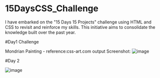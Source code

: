 # 15DaysCSS_Challenge

I have embarked on the "15 Days 15 Projects" challenge using HTML and CSS to revisit and reinforce my skills. This initiative aims to consolidate the knowledge built over the past year.

#Day1 Challenge

Mondrian Painting - reference:css-art.com
output Screenshot:
![image](https://github.com/aisha09agarwal/15DaysCSS_Challenge/assets/78947668/05c7a23d-c2df-42b6-ade0-cb0355ab2110)


#Day 2

![image](https://github.com/aisha09agarwal/15DaysCSS_Challenge/assets/78947668/781b7fc6-4ee2-4127-b091-b8e467e14646)




